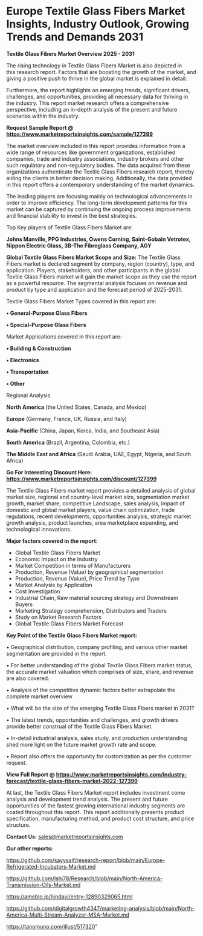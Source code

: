 # Europe Textile Glass Fibers Market Insights, Industry Outlook, Growing Trends and Demands 2031

<Strong> Textile Glass Fibers Market Overview 2025 - 2031</strong>

The rising technology in Textile Glass Fibers Market is also depicted in this research report. Factors that are boosting the growth of the market, and giving a positive push to thrive in the global market is explained in detail.

Furthermore, the report highlights on emerging trends, significant drivers, challenges, and opportunities, providing all necessary data for thriving in the industry. This report market research offers a comprehensive perspective, including an in-depth analysis of the present and future scenarios within the industry.

<strong>Request Sample Report @ <a href=https://www.marketreportsinsights.com/sample/127399>https://www.marketreportsinsights.com/sample/127399</a></strong>

The market overview included in this report provides information from a wide range of resources like government organizations, established companies, trade and industry associations, industry brokers and other such regulatory and non-regulatory bodies. The data acquired from these organizations authenticate the Textile Glass Fibers research report, thereby aiding the clients in better decision making. Additionally, the data provided in this report offers a contemporary understanding of the market dynamics.

The leading players are focusing mainly on technological advancements in order to improve efficiency. The long-term development patterns for this market can be captured by continuing the ongoing process improvements and financial stability to invest in the best strategies.

Top Key players of Textile Glass Fibers Market are:

<strong>Johns Manville, PPG Industries, Owens Corning, Saint-Gobain Vetrotex, Nippon Electric Glass, 3B-The Fibreglass Company, AGY</strong>

<strong><b>Global Textile Glass Fibers Market Scope and Size:</b></strong>
The Textile Glass Fibers market is declared segment by company, region (country), type, and application. Players, stakeholders, and other participants in the global Textile Glass Fibers market will gain the market scope as they use the report as a powerful resource. The segmental analysis focuses on revenue and product by type and application and the forecast period of 2025-2031.

Textile Glass Fibers Market Types covered in this report are:

<strong>• General-Purpose Glass Fibers

• Special-Purpose Glass Fibers</strong>

Market Applications covered in this report are:

<strong>• Building & Construction

• Electronics

• Transportation

• Other</strong> 

Regional Analysis

<strong>North America</strong> (the United States, Canada, and Mexico)

<strong>Europe</strong> (Germany, France, UK, Russia, and Italy)

<strong>Asia-Pacific</strong> (China, Japan, Korea, India, and Southeast Asia)

<strong>South America</strong> (Brazil, Argentina, Colombia, etc.)

<strong>The Middle East and Africa</strong> (Saudi Arabia, UAE, Egypt, Nigeria, and South Africa)

<strong>Go For Interesting Discount Here: <a href=https://www.marketreportsinsights.com/discount/127399>https://www.marketreportsinsights.com/discount/127399</a></strong>

The Textile Glass Fibers market report provides a detailed analysis of global market size, regional and country-level market size, segmentation market growth, market share, competitive Landscape, sales analysis, impact of domestic and global market players, value chain optimization, trade regulations, recent developments, opportunities analysis, strategic market growth analysis, product launches, area marketplace expanding, and technological innovations.

<strong><b>Major factors covered in the report:</b></strong>
<ul>
  <li>Global Textile Glass Fibers Market </li>
  <li>Economic Impact on the Industry</li>
  <li>Market Competition in terms of Manufacturers</li>
  <li>Production, Revenue (Value) by geographical segmentation</li>
  <li>Production, Revenue (Value), Price Trend by Type</li>
  <li>Market Analysis by Application</li>
  <li>Cost Investigation</li>
  <li>Industrial Chain, Raw material sourcing strategy and Downstream Buyers</li>
  <li>Marketing Strategy comprehension, Distributors and Traders</li>
  <li>Study on Market Research Factors</li>
  <li>Global Textile Glass Fibers Market Forecast</li>
</ul>

<strong><b>Key Point of the Textile Glass Fibers Market report:</b></strong>

• Geographical distribution, company profiling, and various other market segmentation are provided in the report.

• For better understanding of the global Textile Glass Fibers market status, the accurate market valuation which comprises of size, share, and revenue are also covered.

• Analysis of the competitive dynamic factors better extrapolate the complete market overview

• What will be the size of the emerging Textile Glass Fibers market in 2031?

• The latest trends, opportunities and challenges, and growth drivers provide better construal of the Textile Glass Fibers Market.

• In-detail industrial analysis, sales study, and production understanding shed more light on the future market growth rate and scope.

• Report also offers the opportunity for customization as per the customer request.

<strong><b>View Full Report @ <a href=https://www.marketreportsinsights.com/industry-forecast/textile-glass-fibers-market-2022-127399>https://www.marketreportsinsights.com/industry-forecast/textile-glass-fibers-market-2022-127399</a></b></strong>


At last, the Textile Glass Fibers Market report includes investment come analysis and development trend analysis. The present and future opportunities of the fastest growing international industry segments are coated throughout this report. This report additionally presents product specification, manufacturing method, and product cost structure, and price structure.

<strong>Contact Us:</strong>
sales@marketreportsinsights.com

<strong>Our other reports:</strong>

<a href=https://github.com/sayysaif/research-report/blob/main/Europe-Refrigerated-Incubators-Market.md>https://github.com/sayysaif/research-report/blob/main/Europe-Refrigerated-Incubators-Market.md</a>

<a href=https://github.com/Ishi78/Research/blob/main/North-America-Transmission-Oils-Market.md>https://github.com/Ishi78/Research/blob/main/North-America-Transmission-Oils-Market.md</a>

<a href=https://ameblo.jp/hindavi/entry-12890329065.html>https://ameblo.jp/hindavi/entry-12890329065.html</a>

<a href=https://github.com/digitalgrowth4347/marketing-analysis/blob/main/North-America-Multi-Stream-Analyzer-MSA-Market.md>https://github.com/digitalgrowth4347/marketing-analysis/blob/main/North-America-Multi-Stream-Analyzer-MSA-Market.md</a>

<a href=https://tanomuno.com/illust/517320>https://tanomuno.com/illust/517320</a>"
